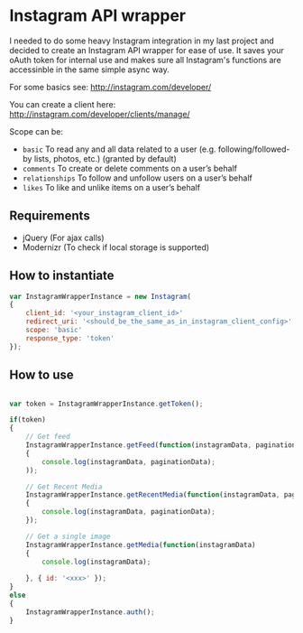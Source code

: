 # Instagram API wrapper
I needed to do some heavy Instagram integration in my last project and decided to create an Instagram API wrapper for ease of use.
It saves your oAuth token for internal use and makes sure all Instagram's functions are accessinble in the same simple async way.

For some basics see: 
http://instagram.com/developer/

You can create a client here:
http://instagram.com/developer/clients/manage/

Scope can be:
* `basic` To read any and all data related to a user (e.g. following/followed-by lists, photos, etc.) (granted by default)
* `comments` To create or delete comments on a user’s behalf
* `relationships` To follow and unfollow users on a user’s behalf
* `likes` To like and unlike items on a user’s behalf

## Requirements
* jQuery (For ajax calls)
* Modernizr (To check if local storage is supported)

## How to instantiate
```javascript
var InstagramWrapperInstance = new Instagram(
{
	client_id: '<your_instagram_client_id>'
	redirect_uri: '<should_be_the_same_as_in_instagram_client_config>'
	scope: 'basic'
	response_type: 'token'
});
```

## How to use
```javascript

var token = InstagramWrapperInstance.getToken();

if(token)
{
	// Get feed
	InstagramWrapperInstance.getFeed(function(instagramData, paginationData)
	{
		console.log(instagramData, paginationData);
	));

	// Get Recent Media
	InstagramWrapperInstance.getRecentMedia(function(instagramData, paginationData)
	{
		console.log(instagramData, paginationData);
	});

	// Get a single image
	InstagramWrapperInstance.getMedia(function(instagramData)
	{
		console.log(instagramData);
	
	}, { id: '<xxx>' });
}
else
{
	InstagramWrapperInstance.auth();
}
```
